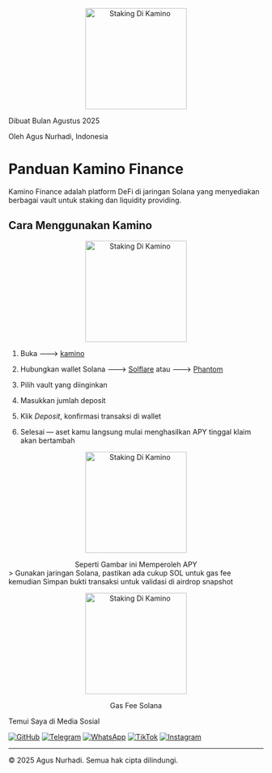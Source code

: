<p align="center">
  <img src="https://ik.imagekit.io/izrespquy/kkk.png" alt="Staking Di Kamino" width="200"/>
</p>
<p>Dibuat Bulan Agustus 2025 </p> <p> Oleh Agus Nurhadi, Indonesia </p>

# Panduan Kamino Finance

Kamino Finance adalah platform DeFi di jaringan Solana yang menyediakan berbagai vault untuk staking dan liquidity providing.

## Cara Menggunakan Kamino

<p align="center">
  <img src="https://ik.imagekit.io/izrespquy/kamino.jpg" alt="Staking Di Kamino" width="200"/>
</p>

1. Buka ---> [kamino](https://swap.kamino.finance/?ref=staking-solana-di-kamino)
   
2. Hubungkan wallet Solana ---> <a href="https://solflare.com" target="_blank">Solflare</a> atau ---> <a href="https://phantom.app" target="_blank">Phantom</a> 


3. Pilih vault yang diinginkan
   
4. Masukkan jumlah deposit
   
5. Klik *Deposit*, konfirmasi transaksi di wallet
   
6. Selesai — aset kamu langsung mulai menghasilkan APY tinggal klaim akan bertambah
   
<p align="center">
  <img src="https://ik.imagekit.io/izrespquy/claim.jpg" alt="Staking Di Kamino" width="200"/>
</p>
<center>Seperti Gambar ini Memperoleh APY</center>
>  Gunakan jaringan Solana, pastikan ada cukup SOL untuk gas fee kemudian Simpan bukti transaksi untuk validasi di airdrop snapshot

<p align="center">
  <img src="https://ik.imagekit.io/izrespquy/soll.png" alt="Staking Di Kamino" width="200"/>
</p>

<center>Gas Fee Solana</center>

Temui Saya di Media Sosial

[![GitHub](https://img.shields.io/badge/GitHub-181717?style=for-the-badge&logo=github&logoColor=white)](https://github.com/agusplay)
[![Telegram](https://img.shields.io/badge/Telegram-2CA5E0?style=for-the-badge&logo=telegram&logoColor=white)](https://t.me/Agusnurhadi23)
[![WhatsApp](https://img.shields.io/badge/WhatsApp-25D366?style=for-the-badge&logo=whatsapp&logoColor=white)](https://wa.me/6285607330087)
[![TikTok](https://img.shields.io/badge/TikTok-000000?logo=tiktok&logoColor=white)](https://www.tiktok.com/@agus_nurhadi)
[![Instagram](https://img.shields.io/badge/Instagram-E4405F?logo=instagram&logoColor=white)](https://www.instagram.com/agus_selfie)

---

© 2025 Agus Nurhadi. Semua hak cipta dilindungi.